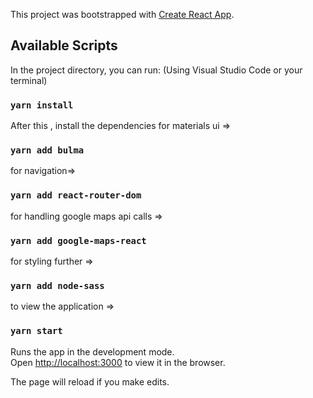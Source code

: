 This project was bootstrapped with [Create React App](https://github.com/facebook/create-react-app).

## Available Scripts

In the project directory, you can run:
(Using Visual Studio Code or your terminal)
 
### `yarn install`

After this , 
install the dependencies
for materials ui =>
### `yarn add bulma`
for navigation=>
### `yarn add react-router-dom`
for handling google maps api calls =>
### `yarn add google-maps-react`
for styling further =>
### `yarn add node-sass`

to view the application =>
### `yarn start`

Runs the app in the development mode.<br />
Open [http://localhost:3000](http://localhost:3000) to view it in the browser.

The page will reload if you make edits.<br />


